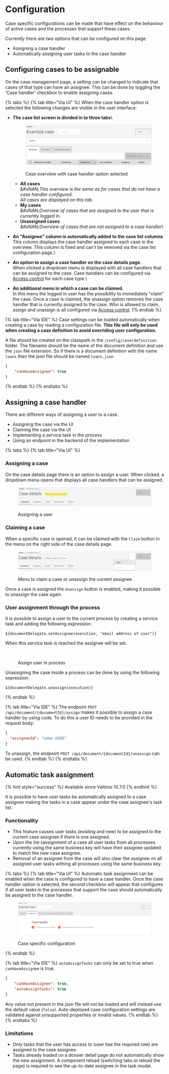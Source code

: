 # Configuration

Case specific configurations can be made that have effect on the behaviour of active cases and the processes that support these cases.

Currently there are two options that can be configured on this page.

* Assigning a case handler
* Automatically assigning user tasks to the case handler

## Configuring cases to be assignable

On the case management page, a setting can be changed to indicate that cases of that type can have an assignee. This can be done by toggling the 'Case handler' checkbox to enable assigning cases.

{% tabs %}
{% tab title="Via UI" %}
When the case handler option is selected the following changes are visible in the user interface:

*   **The case list screen is divided in to three tabs**\


    <figure><img src="../../.gitbook/assets/image (35) (1).png" alt=""><figcaption><p>Case overview with case handler option selected<br></p></figcaption></figure>

    * **All cases**\
      &#xNAN;_&#x54;his overview is the same as for cases that do not have a case handler configured._\
      _All cases are displayed on this tab._
    * **My cases**\
      &#xNAN;_&#x4F;verview of cases that are assigned to the user that is currently logged in._
    * **Unassigned cases**\
      &#xNAN;_&#x4F;verview of cases that are not assigned to a case handler_\

* **An "Assignee" column is automatically added to the case list columns**\
  This column displays the case handler assigned to each case in the overview. This column is fixed and can't be removed via the case list configuration page.\

* **An option to assign a case handler on the case details page.**\
  When clicked a dropdown menu is displayed with all case handlers that can be assigned to the case. Case handlers can be configured via [Access control](../access-control/) for each case type.\

* **An additional menu in which a case can be claimed.**\
  In this menu the logged in user has the possibility to immediately "claim" the case. Once a case is claimed, the unassign option removes the case handler that is currently assigned to the case. Who is allowed to claim, assign and unassign is all configured via [Access control](../access-control/).
{% endtab %}

{% tab title="Via IDE" %}
Case settings can be loaded automatically when creating a case by reading a configuration file. **This file will only be used when creating a case definition to avoid overriding user configuration.**

A file should be created on the classpath in the `/config/case/definition` folder. The filename should be the name of the document definition and use the `json` file extension. So if there is a document definition with the name `loans` then the json file should be named `loans.json`

```json
{
    "canHaveAssignee": true
}
```
{% endtab %}
{% endtabs %}

## Assigning a case handler

There are different ways of assigning a user to a case.

* Assigning the case via the UI
* Claiming the case via the UI
* Implementing a service task in the process
* Using an endpoint in the backend of the implementation

{% tabs %}
{% tab title="Via UI" %}
### Assigning a case

On the case details page there is an option to assign a user. When clicked, a dropdown menu opens that displays all case handlers that can be assigned.

<figure><img src="../../.gitbook/assets/image (36) (1).png" alt=""><figcaption><p>Assigning a user</p></figcaption></figure>

### Claiming a case

When a specific case is opened, it can be claimed with the `Claim` button in the menu on the right side of the case details page.&#x20;

<figure><img src="../../.gitbook/assets/image (37).png" alt=""><figcaption><p>Menu to claim a case or unassign the current assignee</p></figcaption></figure>

Once a case is assigned the `Unassign` button is enabled, making it possible to unassign the case again.

### User assignment through the process&#x20;

It is possible to assign a user to the current process by creating a service task and adding the following expression:

```
${documentDelegate.setAssignee(execution, "email address of user")}
```

When this service task is reached the assignee will be set.

<figure><img src="https://beta.docs-v2.valtimo.nl/~gitbook/image?url=https%3A%2F%2F217214225-files.gitbook.io%2F%7E%2Ffiles%2Fv0%2Fb%2Fgitbook-x-prod.appspot.com%2Fo%2Fspaces%252FbcArISKZtxWk4tKpZb9P%252Fuploads%252Fgit-blob-cb874bd5d70b9917bf09cf156c90f70ca5515715%252Fassign-user-in-process.png%3Falt%3Dmedia&#x26;width=768&#x26;dpr=4&#x26;quality=100&#x26;sign=44bc2eae&#x26;sv=2" alt=""><figcaption><p>Assign user in process</p></figcaption></figure>

Unassigning the case inside a process can be done by using the following expression:

```spel
${documentDelegate.unassign(execution)}
```
{% endtab %}

{% tab title="Via IDE" %}
The endpoint `POST /api/document/{documentId}/assign` makes it possible to assign a case handler by using code. To do this a user ID needs to be provided in the request body:

```json
{
  "assigneeId": "some UUID"
} 
```

To unassign, the endpoint `POST /api/document/{documentId}/unassign` can be used.
{% endtab %}
{% endtabs %}

## Automatic task assignment

{% hint style="success" %}
Available since Valtimo 10.7.0
{% endhint %}

It is possible to have user tasks be automatically assigned to a case assignee making the tasks in a case appear under the case assignee's task list.

### Functionality

* This feature causes user tasks (existing and new) to be assigned to the current case assignee if there is one assigned.&#x20;
* Upon the (re-)assignment of a case all user tasks from all processes currently using the same business key will have their assignee updated to match the new case assignee.&#x20;
* Removal of an assignee from the case will also clear the assignee on all assigned user tasks withing all processes using the same business key.

{% tabs %}
{% tab title="Via UI" %}
Automatic task assignment can be enabled when the case is configured to have a case handler. Once the case handler option is selected, the second checkbox will appear that configures if all user tasks in the processes that support the case should automatically be assigned to the case handler.

<figure><img src="../../.gitbook/assets/image (31) (1).png" alt=""><figcaption><p>Case specific configuration</p></figcaption></figure>
{% endtab %}

{% tab title="Via IDE" %}
`autoAssignTasks` can only be set to true when `canHaveAssignee` is true.

```json
{
    "canHaveAssignee": true,
    "autoAssignTasks": true
}
```

Any value not present in the json file will not be loaded and will instead use the default value (`false`). Auto-deployed case configuration settings are validated against unsupported properties or invalid values.
{% endtab %}
{% endtabs %}

### Limitations

* Only tasks that the user has access to (user has the required role) are assigned to the case assignee.
* Tasks already loaded on a dossier detail page do not automatically show the new assignment. A component reload (switching tabs or reload the page) is required to see the up-to-date assignee in the task modal.
